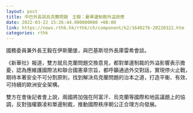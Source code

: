 ```yaml
---
layout: post
title: 中巴外長談烏克蘭問題　王毅：憂單邊制裁外溢效應
date: 2022-03-22 15:26:44.000000000 +08:00
link: https://news.rthk.hk/rthk/ch/component/k2/1640276-20220322.htm
categories: rthk
---
```


國務委員兼外長王毅在伊斯蘭堡，與巴基斯坦外長庫雷希會談。

《新華社》報道，雙方就烏克蘭問題交換意見，都對單邊制裁的外溢影響表示擔憂，認為應維護國際法和聯合國憲章宗旨，都呼籲通過外交對話，實現停火止戰，期待本著安全不可分割原則，找到解決烏克蘭問題的治本之道，打造平衡、有效、可持續的歐洲安全架構。

雙方在會後記者會上說，兩國將加強在阿富汗、烏克蘭等國際和地區議題上的協調，反對強權霸凌和單邊制裁，推動國際秩序朝公正合理方向發展。
